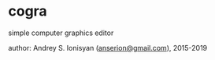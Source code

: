 # cogra
simple computer graphics editor

author: Andrey S. Ionisyan (anserion@gmail.com), 2015-2019
